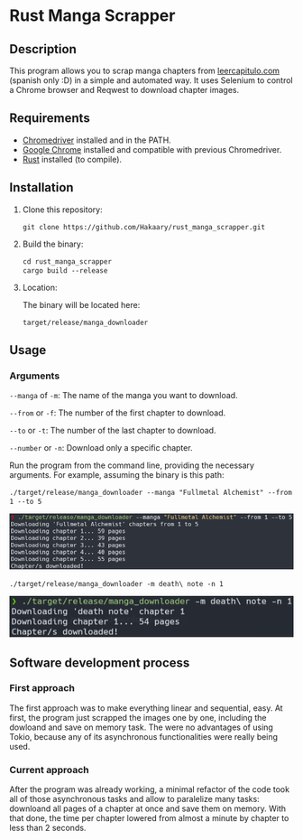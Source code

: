 
# Rust Manga Scrapper

## Description
This program allows you to scrap manga chapters from [leercapitulo.com](https://www.leercapitulo.com/) (spanish only :D) in a simple and automated way. It uses Selenium to control a Chrome browser and Reqwest to download chapter images.

## Requirements
- [Chromedriver](https://sites.google.com/chromium.org/driver/) installed and in the PATH.
- [Google Chrome](https://www.google.com/chrome/) installed and compatible with previous Chromedriver.
- [Rust](https://www.rust-lang.org/tools/install) installed (to compile).

## Installation
1. Clone this repository:
   ```
   git clone https://github.com/Hakaary/rust_manga_scrapper.git
   ```
   
2. Build the binary:
   ```
   cd rust_manga_scrapper
   cargo build --release
   ```

3. Location:

   The binary will be located here:
   
   ```
   target/release/manga_downloader
   ```

## Usage

### Arguments

`--manga` of `-m`: The name of the manga you want to download.

`--from` or `-f`: The number of the first chapter to download.

`--to` or `-t`: The number of the last chapter to download.

`--number` or `-n`: Download only a specific chapter.


Run the program from the command line, providing the necessary arguments. For example, assuming the binary is this path:

```
./target/release/manga_downloader --manga "Fullmetal Alchemist" --from 1 --to 5
```

![Screenshot](read_imgs/example_1.png)

```
./target/release/manga_downloader -m death\ note -n 1
```

![Screenshot](read_imgs/example_2.png)

## Software development process

### First approach

The first approach was to make everything linear and sequential, easy. At first, the program just scrapped the images one by one, including the dowloand and save on memory task. The were no advantages of using Tokio, because any of its asynchronous functionalities were really being used.

### Current approach

After the program was already working, a minimal refactor of the code took all of those asynchronous tasks and allow to paralelize many tasks: downloand all pages of a chapter at once and save them on memory. With that done, the time per chapter lowered from almost a minute by chapter to less than 2 seconds.


